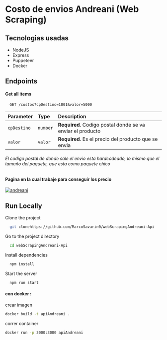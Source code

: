 
# Costo de envios Andreani (Web Scraping)




## Tecnologias usadas
- NodeJS
- Express
- Puppeteer
- Docker



## Endpoints

#### Get all items

```http
  GET /costos?cpDestino=1001&valor=5000
```


| Parameter | Type     | Description                |
| :-------- | :------- | :------------------------- |
| `cpDestino` | `number` | **Required**. Codigo postal donde se va enviar el producto |
| `valor` | `valor` | **Required**. Es el precio del producto que se envia |

###### El codigo postal de donde sale el envio esta hardcodeado, lo mismo que el tamaño del paquete, que esta como paquete chico




###
#### Pagina en la cual trabaje para conseguir los precio
[![andreani](https://th.bing.com/th/id/OIP.2JJDKyHyXP9NSsCFw2EivwAAAA?w=200&h=67&rs=1&pid=ImgDetMain)](https://pymes.andreani.com/cotizador)



## Run Locally

Clone the project

```bash
  git clonehttps://github.com/MarcoSavarin0/webScrapingAndreani-Api
```

Go to the project directory

```bash
  cd webScrapingAndreani-Api
```

Install dependencies

```bash
  npm install
```

Start the server

```bash
  npm run start
```
#### con docker : 

crear imagen
```bash
docker build -t apiAndreani .
```
correr container
```bash
docker run -p 3000:3000 apiAndreani
```


